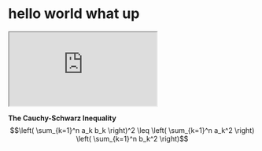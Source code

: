 # hello world what up


<iframe src="https://editor.p5js.org/shockerovip/full/5kVSPiuEX"></iframe>


**The Cauchy-Schwarz Inequality**\
$$\left( \sum_{k=1}^n a_k b_k \right)^2 \leq \left( \sum_{k=1}^n a_k^2 \right) \left( \sum_{k=1}^n b_k^2 \right)$$

